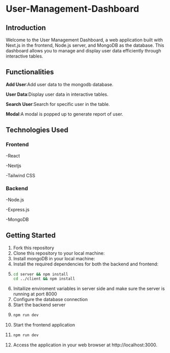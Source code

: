 # User-Management-Dashboard
## **Introduction**
Welcome to the User Management Dashboard, a web application built with Next.js in the frontend, Node.js server, and MongoDB as the database. This dashboard allows you to manage and display user data efficiently through interactive tables.

## **Functionalities**
**Add User**:Add user data to the mongodb database.


**User Data**:Display user data in interactive tables.


**Search User**:Search for specific user in the table.


**Modal**:A modal is popped up to generate report of user.

## **Technologies Used**
### **Frontend**
-React


-Nextjs


-Tailwind CSS
### **Backend**
-Node.js


-Express.js


-MongoDB

## **Getting Started**
 1. Fork this repository
 2. Clone this repository to your local machine:
 3. Install mongoDB in your local machine:
 4. Install the required dependencies for both the backend and frontend:
 5.  ```bash
     cd server && npm install
     cd ../client && npm install
 6. Initailize enviroment variables in server side and make sure the server is running at port 8000
 7. Configure the database connection
 8. Start the backend server
 9. ```bash
    npm run dev
 10. Start the frontend application
 11. ```bash
     npm run dev
 12. Access the application in your web browser at http://localhost:3000.



